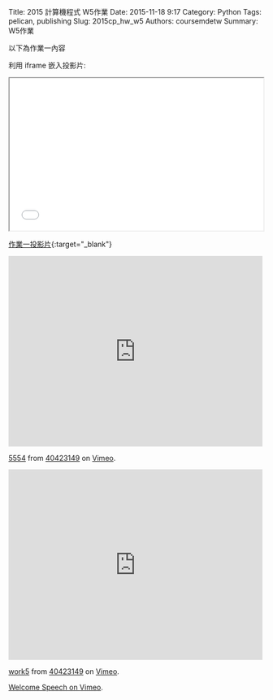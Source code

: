 Title: 2015 計算機程式 W5作業
Date: 2015-11-18 9:17
Category: Python
Tags: pelican, publishing
Slug: 2015cp_hw_w5
Authors: coursemdetw
Summary: W5作業

以下為作業一內容

利用 iframe 嵌入投影片:

<iframe src="40423149_cp_w5_p.html" width="500" height="300"></iframe>

[作業一投影片](40423149_cp_w5_p.html){:target="_blank"}
<iframe src="https://player.vimeo.com/video/143143903" width="500" height="375" frameborder="0" webkitallowfullscreen mozallowfullscreen allowfullscreen></iframe> <p><a href="https://vimeo.com/143143903">5554</a> from <a href="https://vimeo.com/user44512429">40423149</a> on <a href="https://vimeo.com">Vimeo</a>.</p>
<iframe src="https://player.vimeo.com/video/143144980" width="500" height="375" frameborder="0" webkitallowfullscreen mozallowfullscreen allowfullscreen></iframe> <p><a href="https://vimeo.com/143144980">work5</a> from <a href="https://vimeo.com/user44512429">40423149</a> on <a href="https://vimeo.com">Vimeo</a>.</p>

<p><a href="https://vimeo.com/137724068">Welcome Speech on <a href="https://vimeo.com">Vimeo</a>.</p>